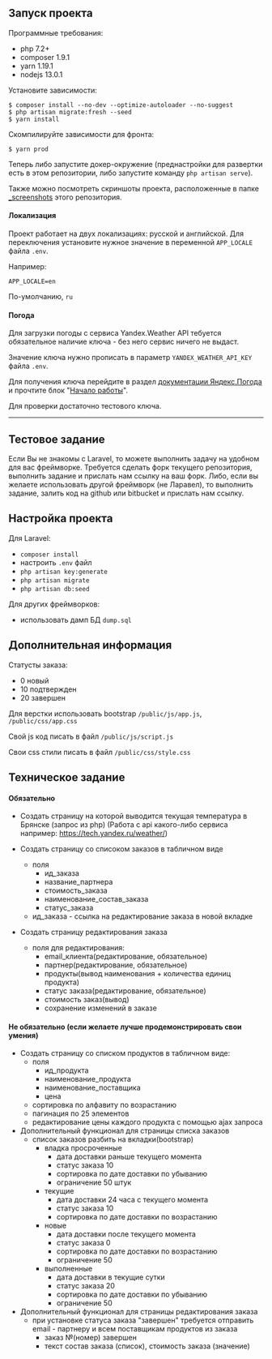 ## Запуск проекта

Программные требования:

- php 7.2+
- composer 1.9.1
- yarn 1.19.1
- nodejs 13.0.1

Установите зависимости:
```
$ composer install --no-dev --optimize-autoloader --no-suggest
$ php artisan migrate:fresh --seed
$ yarn install
```

Скомпилируйте зависимости для фронта:
```
$ yarn prod
```

Теперь либо запустите докер-окружение (преднастройки для развертки есть в этом репозитории, либо запустите команду `php artisan serve`).

Также можно посмотреть скриншоты проекта, расположенные в папке [_screenshots](_screenshots) этого репозитория.

#### Локализация

Проект работает на двух локализациях: русской и английской. Для переключения установите нужное значение в переменной `APP_LOCALE` файла `.env`.

Например:
```
APP_LOCALE=en
```

По-умолчанию, `ru`


#### Погода

Для загрузки погоды с сервиса Yandex.Weather API тебуется обязательное наличие ключа - без него сервис ничего не выдаст.

Значение ключа нужно прописать в параметр `YANDEX_WEATHER_API_KEY` файла `.env`.

Для получения ключа перейдите в раздел [документации Яндекс.Погода](https://yandex.ru/dev/weather/doc/dg/concepts/about-docpage/) и прочтите блок "[Начало работы](https://yandex.ru/dev/weather/doc/dg/concepts/about-docpage/#about__onboarding)".

Для проверки достаточно тестового ключа.


---

## Тестовое задание
Если Вы не знакомы с Laravel, то можете выполнить задачу на удобном для вас фреймворке.
Требуется сделать форк текущего репозитория, выполнить задание и прислать нам ссылку на ваш форк.
Либо, если вы желаете использовать другой фреймворк (не Ларавел), то выполнить задание, залить код на github или bitbucket и прислать нам ссылку.


## Настройка проекта
Для Laravel:
- `composer install`
- настроить `.env` файл
- `php artisan key:generate`
- `php artisan migrate`
- `php artisan db:seed`

Для других фреймворков:
- использовать дамп БД `dump.sql`

## Дополнительная информация
Статусты заказа:
- 0 новый
- 10 подтвержден
- 20 завершен

Для верстки использовать bootstrap `/public/js/app.js`, `/public/css/app.css`

Свой js код писать в файл `/public/js/script.js`

Свои css стили писать в файл `/public/css/style.css`

## Техническое задание

#### Обязательно
- Создать страницу на которой выводится текущая температура в Брянске (запрос из php) (Работа с api какого-либо сервиса например: https://tech.yandex.ru/weather/)

- Создать страницу со списоком заказов в табличном виде
    - поля
        - ид_заказа
        - название_партнера
        - стоимость_заказа
        - наименование_состав_заказа
        - статус_заказа
    - ид_заказа - ссылка на редактирование заказа в новой вкладке
- Создать страницу редактирования заказа
    - поля для редактирования:
        - email_клиента(редактирование, обязательное)
        - партнер(редактирование, обязательное)
        - продукты(вывод наименования + количества единиц продукта)
        - статус заказа(редактирование, обязательное)
        - стоимость заказ(вывод)
        - сохранение изменений в заказе

#### Не обязательно (если желаете лучше продемонстрировать свои умения)
- Создать страницу со списком продуктов в табличном виде:
    - поля
        - ид_продукта
        - наименование_продукта
        - наименование_поставщика
        - цена
    - сортировка по алфавиту по возрастанию
    - пагинация по 25 элементов
    - редактирование цены каждого продукта с помощью ajax запроса
- Дополнительный функционал для страницы списка заказов
    - список заказов разбить на вкладки(bootstrap)
        - владка просроченные
            - дата доставки раньше текущего момента
            - статус заказа 10
            - сортировка по дате доставки по убыванию
            - ограничение 50 штук
        - текущие
            - дата доставки 24 часа с текущего момента
            - статус заказа 10
            - сортировка по дате доставки по возрастанию
        - новые
            - дата доставки после текущего момента
            - статус заказа 0
            - сортировка по дате доставки по возрастанию
            - ограничение 50
        - выполненные
            - дата доставки в текущие сутки
            - статус заказа 20
            - сортировка по дате доставки по убыванию
            - ограничение 50
- Дополнительный функционал для страницы редактирования заказа
    - при установке статуса заказа "завершен" требуется отправить email - партнеру и всем поставщикам продуктов из заказа
        - заказ №(номер) завершен
        - текст состав заказа (список), стоимость заказа (значение)
